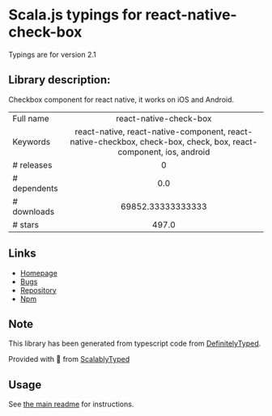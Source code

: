 
# Scala.js typings for react-native-check-box

Typings are for version 2.1

## Library description:
Checkbox component for react native, it works on iOS and Android.

|                    |                 |
| ------------------ | :-------------: |
| Full name          | react-native-check-box |
| Keywords           | react-native, react-native-component, react-native-checkbox, check-box, check, box, react-component, ios, android |
| # releases         | 0 |
| # dependents       | 0.0 |
| # downloads        | 69852.33333333333 |
| # stars            | 497.0 |

## Links
- [Homepage](https://github.com/crazycodeboy/react-native-check-box#readme)
- [Bugs](https://github.com/crazycodeboy/react-native-check-box/issues)
- [Repository](https://github.com/crazycodeboy/react-native-check-box)
- [Npm](https://www.npmjs.com/package/react-native-check-box)
    


## Note
This library has been generated from typescript code from [DefinitelyTyped](https://definitelytyped.org).

Provided with :purple_heart: from [ScalablyTyped](https://github.com/oyvindberg/ScalablyTyped)

## Usage
See [the main readme](../../readme.md) for instructions.


